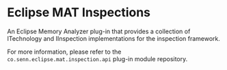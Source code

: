 # Eclipse MAT Inspections

An Eclipse Memory Analyzer plug-in that provides a collection of ITechnology and IInspection implementations for the inspection framework.

For more information, please refer to the `co.senn.eclipse.mat.inspection.api` plug-in module repository.